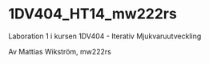 1DV404_HT14_mw222rs
===================

Laboration 1 i kursen 1DV404 - Iterativ Mjukvaruutveckling

Av Mattias Wikström, mw222rs